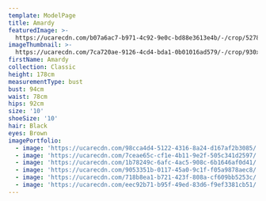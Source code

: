 ```yaml
---
template: ModelPage
title: Amardy
featuredImage: >-
  https://ucarecdn.com/b07a6ac7-b971-4c92-9e0c-bd88e3613e4b/-/crop/5278x2406/0,0/-/preview/
imageThumbnail: >-
  https://ucarecdn.com/7ca720ae-9126-4cd4-bda1-0b01016ad579/-/crop/930x1000/484,422/-/preview/
firstName: Amardy
collection: Classic
height: 178cm
measurementType: bust
bust: 94cm
waist: 78cm
hips: 92cm
size: '10'
shoeSize: '10'
hair: Black
eyes: Brown
imagePortfolio:
  - image: 'https://ucarecdn.com/98cca4d4-5122-4316-8a24-d167af2b3085/'
  - image: 'https://ucarecdn.com/7ceae65c-cf1e-4b11-9e2f-505c341d2597/'
  - image: 'https://ucarecdn.com/1b78249c-6afc-4ac5-908c-6b1646af0d41/'
  - image: 'https://ucarecdn.com/9053351b-0117-45a0-9c1f-f05a9878aec8/'
  - image: 'https://ucarecdn.com/718b8ea1-b721-423f-808a-cf609bb5253c/'
  - image: 'https://ucarecdn.com/eec92b71-b95f-49ed-83d6-f9ef3381cb51/'
---
```


